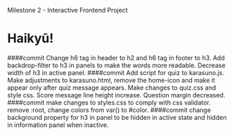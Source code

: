 Milestone 2 - Interactive Frontend Project
# Haikyū! 

####commit Change h6 tag in header to h2 and h6 tag in footer to h3. Add backdrop-filter to h3 in panels to make the words more readable. Decrease width of h3 in active panel. 
####commit Add script for quiz to karasuno.js. Make adjustments to karasuno.html, remove the home-icon and make it appear only after quiz message appears. Make changes to quiz.css and style css. Score message line height increase. Question margin decreased.
####commit make changes to styles.css to comply with css validator. remove :root, change colors from var() to #color.
####commit change background property for h3 in panel to be hidden in active state and hidden in information panel when inactive. 
